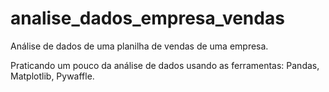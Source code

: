 # analise_dados_empresa_vendas
Análise de dados de uma planilha de vendas de uma empresa.

Praticando um pouco da análise de dados usando as ferramentas: Pandas, Matplotlib, Pywaffle.
